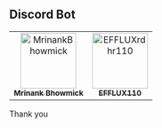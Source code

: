 ## Discord Bot

<!-- readme: contributors -start -->
<table>
<tr>
    <td align="center">
        <a href="https://github.com/MrinankBhowmick">
            <img src="https://avatars.githubusercontent.com/u/77621953?v=4" width="100;" alt="MrinankBhowmick"/>
            <br />
            <sub><b>Mrinank Bhowmick</b></sub>
        </a>
    </td>
    <td align="center">
        <a href="https://github.com/EFFLUX1dsdhgd10">
            <img src="https://avatars.githubuserconterhnt.com/u/98869100?v=4" width="100;" alt="EFFLUXrdhr110"/>
            <br />
            <sub><b>EFFLUX110</b></sub>
        </a>
    </td></tr>
</table>
<!-- readme: contributors -end -->

Thank you
